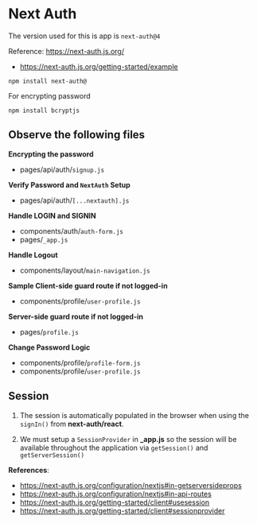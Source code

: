 # Next Auth

The version used for this is app is `next-auth@4`

Reference: https://next-auth.js.org/

- https://next-auth.js.org/getting-started/example

```
npm install next-auth@
```

For encrypting password

```
npm install bcryptjs
```

## Observe the following files

**Encrypting the password**

- pages/api/auth/`signup.js`

**Verify Password and `NextAuth` Setup**

- pages/api/auth/`[...nextauth].js`

**Handle LOGIN and SIGNIN**

- components/auth/`auth-form.js`
- pages/`_app.js`

**Handle Logout**

- components/layout/`main-navigation.js`

**Sample Client-side guard route if not logged-in**

- components/profile/`user-profile.js`

**Server-side guard route if not logged-in**

- pages/`profile.js`

**Change Password Logic**

- components/profile/`profile-form.js`
- components/profile/`user-profile.js`

## Session

1. The session is automatically populated in the browser when using the `signIn()` from **next-auth/react**.

2. We must setup a `SessionProvider` in **\_app.js** so the session will be available throughout the application via `getSession()` and `getServerSession()`

**References**:

- https://next-auth.js.org/configuration/nextjs#in-getserversideprops
- https://next-auth.js.org/configuration/nextjs#in-api-routes
- https://next-auth.js.org/getting-started/client#usesession
- https://next-auth.js.org/getting-started/client#sessionprovider
